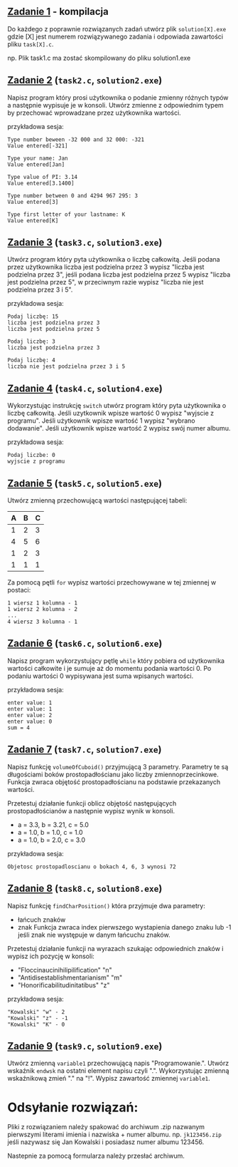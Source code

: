 ## [Zadanie 1](https://github.com/dawidolko/Programming-C/blob/main/KOLOKWIUM/exam1/Poprawka/task1.c) - kompilacja
Do każdego z poprawnie rozwiązanych zadań utwórz plik `solution[X].exe` gdzie [X] jest numerem rozwiązywanego zadania i odpowiada zawartości pliku `task[X].c`.

np. Plik task1.c ma zostać skompilowany do pliku solution1.exe

## [Zadanie 2](https://github.com/dawidolko/Programming-C/blob/main/KOLOKWIUM/exam1/Poprawka/task2.c)  (`task2.c`, `solution2.exe`)

Napisz program który prosi użytkownika o podanie zmienny różnych typów a następnie wypisuje je w konsoli. Utwórz zmienne z odpowiednim typem by przechować wprowadzane przez użytkownika wartości.

przykładowa sesja:


```terminal
Type number beween -32 000 and 32 000: -321
Value entered[-321]

Type your name: Jan
Value entered[Jan]

Type value of PI: 3.14
Value entered[3.1400]

Type number between 0 and 4294 967 295: 3
Value entered[3]

Type first letter of your lastname: K
Value entered[K]
```

## [Zadanie 3](https://github.com/dawidolko/Programming-C/blob/main/KOLOKWIUM/exam1/Poprawka/task3.c)  (`task3.c`, `solution3.exe`)

Utwórz program który pyta użytkownika o liczbę całkowitą. Jeśli podana przez użytkownika liczba jest podzielna przez 3 wypisz "liczba jest podzielna przez 3", jeśli podana liczba jest podzielna przez 5 wypisz "liczba jest podzielna przez 5", w przeciwnym razie wypisz "liczba nie jest podzielna przez 3 i 5".

przykładowa sesja:

```terminal
Podaj liczbę: 15
liczba jest podzielna przez 3
liczba jest podzielna przez 5
```

```terminal
Podaj liczbę: 3
liczba jest podzielna przez 3
```

```terminal
Podaj liczbę: 4
liczba nie jest podzielna przez 3 i 5
```

## [Zadanie 4](https://github.com/dawidolko/Programming-C/blob/main/KOLOKWIUM/exam1/Poprawka/task4.c)  (`task4.c`, `solution4.exe`)

Wykorzystując instrukcję `switch` utwórz program który pyta użytkownika o liczbę całkowitą. 
Jeśli uzytkownik wpisze wartość 0 wypisz "wyjscie z programu". 
Jeśli użytkownik wpisze wartość 1 wypisz "wybrano dodawanie".
Jeśli użytkownik wpisze wartość 2 wypisz swój numer albumu.

przykładowa sesja:
```terminal
Podaj liczbe: 0
wyjscie z programu
```

## [Zadanie 5](https://github.com/dawidolko/Programming-C/blob/main/KOLOKWIUM/exam1/Poprawka/task5.c)  (`task5.c`, `solution5.exe`)

Utwórz zmienną przechowującą wartości następującej tabeli:

| A | B | C |
|---|---|---|
| 1 | 2 | 3 |
| 4 | 5 | 6 |
| 1 | 2 | 3 |
| 1 | 1 | 1 |

Za pomocą pętli `for` wypisz wartości przechowywane w tej zmiennej w postaci:

```terminal
1 wiersz 1 kolumna - 1
1 wiersz 2 kolumna - 2
...
4 wiersz 3 kolumna - 1
```

## [Zadanie 6](https://github.com/dawidolko/Programming-C/blob/main/KOLOKWIUM/exam1/Poprawka/task6.c)  (`task6.c`, `solution6.exe`)

Napisz program wykorzystujący pętlę `while` który pobiera od użytkownika wartości całkowite i je sumuje aż do momentu podania wartości 0. Po podaniu wartości 0 wypisywana jest suma wpisanych wartości.

przykładowa sesja:

```terminal
enter value: 1
enter value: 1
enter value: 2
enter value: 0
sum = 4
```

## [Zadanie 7](https://github.com/dawidolko/Programming-C/blob/main/KOLOKWIUM/exam1/Poprawka/task7.c)  (`task7.c`, `solution7.exe`)

Napisz funkcję `volumeOfCuboid()` przyjmującą 3 parametry. Parametry te są długościami boków prostopadłościanu jako liczby zmiennoprzecinkowe. Funkcja zwraca objętość prostopadłościanu na podstawie przekazanych wartości.

Przetestuj działanie funkcji oblicz objętość następujących prostopadłościanów a następnie wypisz wynik w konsoli.
- a = 3.3, b = 3.21, c = 5.0
- a = 1.0, b = 1.0, c = 1.0
- a = 1.0, b = 2.0, c = 3.0

przykładowa sesja:
```terminal
Objetosc prostopadloscianu o bokach 4, 6, 3 wynosi 72
```

## [Zadanie 8](https://github.com/dawidolko/Programming-C/blob/main/KOLOKWIUM/exam1/Poprawka/task8.c)  (`task8.c`, `solution8.exe`)

Napisz funkcję `findCharPosition()` która przyjmuje dwa parametry:
- łańcuch znaków
- znak
Funkcja zwraca index pierwszego wystapienia danego znaku lub -1 jeśli znak nie występuje w danym łańcuchu znaków.

Przetestuj działanie funkcji na wyrazach szukając odpowiednich znaków i wypisz ich pozycję w konsoli:
- "Floccinaucinihilipilification" "n"
- "Antidisestablishmentarianism" "m"
- "Honorificabilitudinitatibus" "z"

przykładowa sesja:

```terminal
"Kowalski" "w" - 2
"Kowalski" "z" - -1
"Kowalski" "K" - 0
```

## [Zadanie 9](https://github.com/dawidolko/Programming-C/blob/main/KOLOKWIUM/exam1/Poprawka/task9.c)  (`task9.c`, `solution9.exe`)

Utwórz zmienną `variable1` przechowującą napis "Programowanie.".
Utwórz wskaźnik `endwsk` na ostatni element napisu czyli ".".
Wykorzystując zmienną wskaźnikową zmień "." na "!".
Wypisz zawartość zmiennej `variable1`.

# Odsyłanie rozwiązań:

Pliki z rozwiązaniem należy spakować do archiwum .zip nazwanym pierwszymi literami imienia i nazwiska + numer albumu. np. `jk123456.zip` jeśli nazywasz się Jan Kowalski i posiadasz numer albumu 123456.

Nastepnie za pomocą formularza należy przesłać archiwum.
